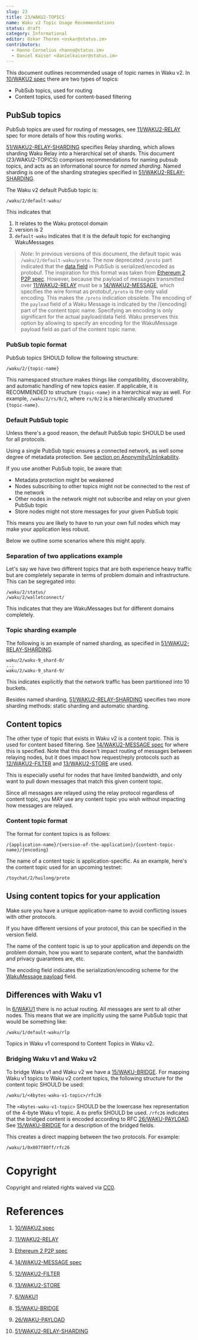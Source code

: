 ```yaml
---
slug: 23
title: 23/WAKU2-TOPICS
name: Waku v2 Topic Usage Recommendations
status: draft
category: Informational
editor: Oskar Thoren <oskar@status.im>
contributors:
  - Hanno Cornelius <hanno@status.im>
  - Daniel Kaiser <danielkaiser@status.im>
---
```


This document outlines recommended usage of topic names in Waku v2.
In [10/WAKU2 spec](/spec/10) there are two types of topics:

- PubSub topics, used for routing
- Content topics, used for content-based filtering


## PubSub topics

PubSub topics are used for routing of messages, see [11/WAKU2-RELAY](/spec/11) spec for more details of how this routing works.

[51/WAKU2-RELAY-SHARDING](/spec/51) specifies Relay sharding,
which allows sharding Waku Relay into a hierarchical set of shards.
This document (23/WAKU2-TOPICS) comprises recommendations for naming pubsub topics,
and acts as an informational source for *named sharding*.
Named sharding is one of the sharding strategies specified in [51/WAKU2-RELAY-SHARDING](/spec/51).

The Waku v2 default PubSub topic is:

`/waku/2/default-waku/`

This indicates that

1) It relates to the Waku protocol domain
2) version is 2
3) `default-waku` indicates that it is the default topic for exchanging WakuMessages

> *Note*: In previous versions of this document, the default topic was `/waku/2/default-waku/proto`.
The now deprecated `/proto` part indicated that the [data field](/spec/11/#protobuf-definition) in PubSub is serialized/encoded as protobuf.
The inspiration for this format was taken from
[Ethereum 2 P2P spec](https://github.com/ethereum/eth2.0-specs/blob/dev/specs/phase0/p2p-interface.md#topics-and-messages).
However, because the payload of messages transmitted over [11/WAKU2-RELAY](/spec/11) must be a [14/WAKU2-MESSAGE](/spec/14),
which specifies the wire format as protobuf,`/proto` is the only valid encoding.
This makes the `/proto` indication obsolete.
The encoding of the `payload` field of a Waku Message is indicated by the /{encoding} part of the content topic name.
Specifying an encoding is only significant for the actual payload/data field.
Waku preserves this option by allowing to specify an encoding for the WakuMessage payload field as part of the content topic name.

### PubSub topic format

PubSub topics SHOULD follow the following structure:

`/waku/2/{topic-name}`

This namespaced structure makes things like compatibility, discoverability, and automatic handling of new topics easier.
If applicable, it is RECOMMENDED to structure `{topic-name}` in a hierarchical way as well.
For example, `/waku/2/rs/0/2`, where `rs/0/2` is a hierarchically structured `{topic-name}`.


### Default PubSub topic

Unless there's a good reason, the default PubSub topic SHOULD be used for all protocols.

Using a single PubSub topic ensures a connected network, as well some degree of metadata protection.
See [section on Anonymity/Unlinkability](/spec/10/#anonymity--unlinkability).

If you use another PubSub topic, be aware that:

- Metadata protection might be weakened
- Nodes subscribing to other topics might not be connected to the rest of the network
- Other nodes in the network might not subscribe and relay on your given PubSub topic
- Store nodes might not store messages for your given PubSub topic

This means you are likely to have to run your own full nodes which may make your application less robust.

Below we outline some scenarios where this might apply.

### Separation of two applications example

Let's say we have two different topics that are both experience heavy traffic but are completely separate in terms of problem domain and infrastructure.
This can be segregated into:

```
/waku/2/status/
/waku/2/walletconnect/
```

This indicates that they are WakuMessages but for different domains completely.

### Topic sharding example

The following is an example of named sharding, as specified in [51/WAKU2-RELAY-SHARDING](/spec/51).

```
waku/2/waku-9_shard-0/
...
waku/2/waku-9_shard-9/
```

This indicates explicitly that the network traffic has been partitioned into 10 buckets.

Besides named sharding, [51/WAKU2-RELAY-SHARDING](/spec/51) specifies two more sharding methods: static sharding and automatic sharding.

## Content topics

The other type of topic that exists in Waku v2 is a content topic.
This is used for content based filtering.
See [14/WAKU2-MESSAGE spec](/spec/14) for where this is specified.
Note that this doesn't impact routing of messages between relaying nodes,
but it does impact how request/reply protocols such as 
[12/WAKU2-FILTER](https://rfc.vac.dev/spec/12/) and [13/WAKU2-STORE](https://rfc.vac.dev/spec/13/) are used.

This is especially useful for nodes that have limited bandwidth,
and only want to pull down messages that match this given content topic.

Since all messages are relayed using the relay protocol regardless of content topic,
you MAY use any content topic you wish without impacting how messages are relayed.

### Content topic format

The format for content topics is as follows:

`/{application-name}/{version-of-the-application}/{content-topic-name}/{encoding}`

The name of a content topic is application-specific.
As an example, here's the content topic used for an upcoming testnet:

`/toychat/2/huilong/proto`

## Using content topics for your application

Make sure you have a unique application-name to avoid conflicting issues with other protocols.

If you have different versions of your protocol, this can be specified in the version field.

The name of the content topic is up to your application and depends on the problem domain, how you want to separate content, what the bandwidth and privacy guarantees are, etc.

The encoding field indicates the serialization/encoding scheme for the [WakuMessage payload](/spec/14/#payloads) field.

## Differences with Waku v1

In [6/WAKU1](/spec/6) there is no actual routing.
All messages are sent to all other nodes.
This means that we are implicitly using the same PubSub topic that would be something like:

```
/waku/1/default-waku/rlp
```

Topics in Waku v1 correspond to Content Topics in Waku v2.

### Bridging Waku v1 and Waku v2

To bridge Waku v1 and Waku v2 we have a [15/WAKU-BRIDGE](/spec/15).
For mapping Waku v1 topics to Waku v2 content topics,
the following structure for the content topic SHOULD be used:

```
/waku/1/<4bytes-waku-v1-topic>/rfc26
```

The `<4bytes-waku-v1-topic>` SHOULD be the lowercase hex representation of the 4-byte Waku v1 topic.
A `0x` prefix SHOULD be used.
`/rfc26` indicates that the bridged content is encoded according to RFC [26/WAKU-PAYLOAD](/spec/26).
See [15/WAKU-BRIDGE](/spec/15) for a description of the bridged fields.

This creates a direct mapping between the two protocols.
For example:

```
/waku/1/0x007f80ff/rfc26
```

# Copyright

Copyright and related rights waived via
[CC0](https://creativecommons.org/publicdomain/zero/1.0/).

# References

1. [10/WAKU2 spec](/spec/10)

2. [11/WAKU2-RELAY](/spec/11)

3. [Ethereum 2 P2P spec](https://github.com/ethereum/eth2.0-specs/blob/dev/specs/phase0/p2p-interface.md#topics-and-messages)

4. [14/WAKU2-MESSAGE spec](/spec/14)

5. [12/WAKU2-FILTER](https://rfc.vac.dev/spec/12/)

6. [13/WAKU2-STORE](https://rfc.vac.dev/spec/13/)

7. [6/WAKU1](/spec/6)

8. [15/WAKU-BRIDGE](/spec/15)

9. [26/WAKU-PAYLOAD](/spec/26)

10. [51/WAKU2-RELAY-SHARDING](/spec/51)
